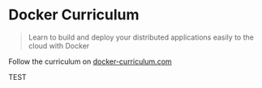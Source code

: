 Docker Curriculum
===

> Learn to build and deploy your distributed applications easily to the cloud with Docker

Follow the curriculum on [docker-curriculum.com](https://docker-curriculum.com/)

TEST

